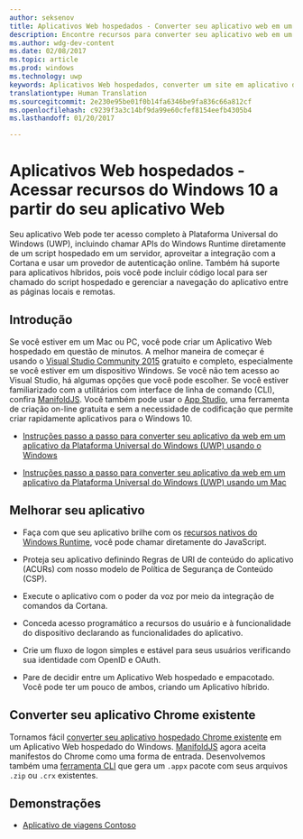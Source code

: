 ```yaml
---
author: seksenov
title: Aplicativos Web hospedados - Converter seu aplicativo web em um aplicativo da Plataforma Universal do Windows (UWP) e acessar os recursos nativos do Windows 10
description: Encontre recursos para converter seu aplicativo web em um aplicativo da Plataforma Universal do Windows (UWP) para a Windows Store.
ms.author: wdg-dev-content
ms.date: 02/08/2017
ms.topic: article
ms.prod: windows
ms.technology: uwp
keywords: Aplicativos Web hospedados, converter um site em aplicativo do Windows, aplicativos web na Windows Store, aplicativos do Chrome para Windows
translationtype: Human Translation
ms.sourcegitcommit: 2e230e95be01f0b14fa6346be9fa836c66a812cf
ms.openlocfilehash: c9239f3a3c14bf9da99e60cfef8154eefb4305b4
ms.lasthandoff: 01/20/2017

---
```


# <a name="hosted-web-apps---access-windows-10-features-from-your-web-app"></a>Aplicativos Web hospedados - Acessar recursos do Windows 10 a partir do seu aplicativo Web

Seu aplicativo Web pode ter acesso completo à Plataforma Universal do Windows (UWP), incluindo chamar APIs do Windows Runtime diretamente de um script hospedado em um servidor, aproveitar a integração com a Cortana e usar um provedor de autenticação online. Também há suporte para aplicativos híbridos, pois você pode incluir código local para ser chamado do script hospedado e gerenciar a navegação do aplicativo entre as páginas locais e remotas.

## <a name="get-started"></a>Introdução

Se você estiver em um Mac ou PC, você pode criar um Aplicativo Web hospedado em questão de minutos. A melhor maneira de começar é usando o [Visual Studio Community 2015](https://www.visualstudio.com/vs/community/) gratuito e completo, especialmente se você estiver em um dispositivo Windows. Se você não tem acesso ao Visual Studio, há algumas opções que você pode escolher. Se você estiver familiarizado com a utilitários com interface de linha de comando (CLI), confira [ManifoldJS](http://manifoldjs.com/). Você também pode usar o [App Studio](http://appstudio.windows.com/), uma ferramenta de criação on-line gratuita e sem a necessidade de codificação que permite criar rapidamente aplicativos para o Windows 10.

- [Instruções passo a passo para converter seu aplicativo da web em um aplicativo da Plataforma Universal do Windows (UWP) usando o Windows](hwa-create-windows.md)

- [Instruções passo a passo para converter seu aplicativo da web em um aplicativo da Plataforma Universal do Windows (UWP) usando um Mac](hwa-create-mac.md)

## <a name="enhance-your-app"></a>Melhorar seu aplicativo

- Faça com que seu aplicativo brilhe com os [recursos nativos do Windows Runtime](hwa-access-features.md), você pode chamar diretamente do JavaScript.

- Proteja seu aplicativo definindo Regras de URI de conteúdo do aplicativo (ACURs) com nosso modelo de Política de Segurança de Conteúdo (CSP).

- Execute o aplicativo com o poder da voz por meio da integração de comandos da Cortana.

- Conceda acesso programático a recursos do usuário e à funcionalidade do dispositivo declarando as funcionalidades do aplicativo.

- Crie um fluxo de logon simples e estável para seus usuários verificando sua identidade com OpenID e OAuth.

- Pare de decidir entre um Aplicativo Web hospedado e empacotado. Você pode ter um pouco de ambos, criando um Aplicativo híbrido.

## <a name="convert-your-existing-chrome-app"></a>Converter seu aplicativo Chrome existente

Tornamos fácil [converter seu aplicativo hospedado Chrome existente](hwa-chrome-conversion.md) em um Aplicativo Web hospedado do Windows. [ManifoldJS](http://manifoldjs.com/) agora aceita manifestos do Chrome como uma forma de entrada. Desenvolvemos também uma [ferramenta CLI](https://github.com/MicrosoftEdge/hwa-cli) que gera um `.appx` pacote com seus arquivos `.zip` ou `.crx` existentes.

## <a name="demos"></a>Demonstrações

- [Aplicativo de viagens Contoso](http://contosotravel.azurewebsites.net/)


